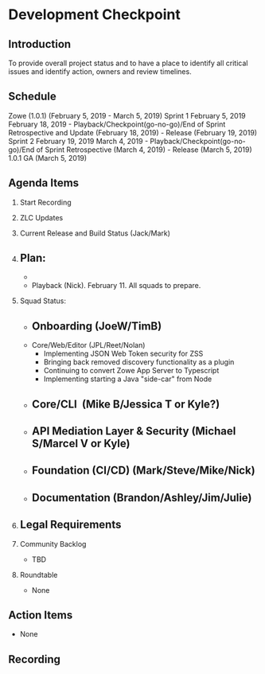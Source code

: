 # Development Checkpoint

Introduction
------------
To provide overall project status and to have a place to identify all critical issues and identify action, owners and review timelines.

Schedule
--------
Zowe (1.0.1) (February 5, 2019 -	March 5, 2019)
  Sprint 1		February 5, 2019	February 18, 2019
    - Playback/Checkpoint(go-no-go)/End of Sprint Retrospective and Update (February 18, 2019)
    - Release (February 19, 2019)
  Sprint 2		February 19, 2019	March 4, 2019
    - Playback/Checkpoint(go-no-go)/End of Sprint Retrospective (March 4, 2019)
    - Release (March 5, 2019)
1.0.1 GA (March 5, 2019)

Agenda Items
------------
1. Start Recording
2. ZLC Updates
3. Current Release and Build Status (Jack/Mark)
4. Plan:
    -
    - 
    - Playback (Nick). February 11. All squads to prepare.
5. Squad Status:
    - Onboarding (JoeW/TimB)
      -
    - Core/Web/Editor (JPL/Reet/Nolan)
      - Implementing JSON Web Token security for ZSS
      - Bringing back removed discovery functionality as a plugin
      - Continuing to convert Zowe App Server to Typescript
      - Implementing starting a Java "side-car" from Node      
    - Core/CLI  (Mike B/Jessica T or Kyle?)
      -
    - API Mediation Layer & Security (Michael S/Marcel V or Kyle)
      -
    - Foundation (CI/CD) (Mark/Steve/Mike/Nick)
      -
    - Documentation (Brandon/Ashley/Jim/Julie)
      -

6. Legal Requirements
    -

7. Community Backlog
    - TBD
8. Roundtable
    - None

Action Items
------------
- None


Recording
-------------------------
